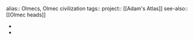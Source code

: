 alias:: Olmecs, Olmec civilization
tags::
project:: [[Adam's Atlas]] 
see-also:: [[Olmec heads]]

-
-
